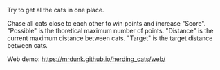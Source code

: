 Try to get al the cats in one place.

Chase all cats close to each other to win points and increase "Score".
"Possible" is the thoretical maximum number of points.
"Distance" is the current maximum distance between cats.
"Target" is the target distance between cats.

Web demo: https://mrdunk.github.io/herding_cats/web/
